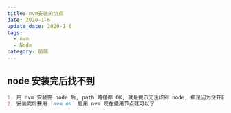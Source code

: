 ```yaml
---
title: nvm安装的坑点
date: 2020-1-6
update_date: 2020-1-6
tags:
  - nvm
  - Node
category: 前端
---
```


## node 安装完后找不到

```md
1. 用 nvm 安装完 node 后, path 路径都 OK, 就是提示无法识别 node, 那是因为没开启
2. 安装完后要用 `nvm on` 启用 nvm 现在使用节点就可以了
```
